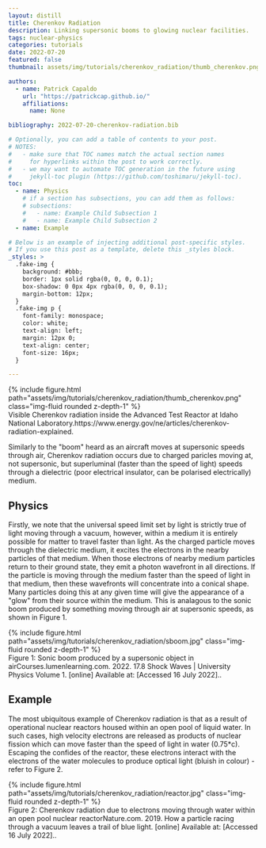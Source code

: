 ```yaml
---
layout: distill
title: Cherenkov Radiation
description: Linking supersonic booms to glowing nuclear facilities.
tags: nuclear-physics
categories: tutorials
date: 2022-07-20
featured: false
thumbnail: assets/img/tutorials/cherenkov_radiation/thumb_cherenkov.png

authors:
  - name: Patrick Capaldo
    url: "https://patrickcap.github.io/"
    affiliations:
      name: None

bibliography: 2022-07-20-cherenkov-radiation.bib

# Optionally, you can add a table of contents to your post.
# NOTES:
#   - make sure that TOC names match the actual section names
#     for hyperlinks within the post to work correctly.
#   - we may want to automate TOC generation in the future using
#     jekyll-toc plugin (https://github.com/toshimaru/jekyll-toc).
toc:
  - name: Physics
    # if a section has subsections, you can add them as follows:
    # subsections:
    #   - name: Example Child Subsection 1
    #   - name: Example Child Subsection 2
  - name: Example

# Below is an example of injecting additional post-specific styles.
# If you use this post as a template, delete this _styles block.
_styles: >
  .fake-img {
    background: #bbb;
    border: 1px solid rgba(0, 0, 0, 0.1);
    box-shadow: 0 0px 4px rgba(0, 0, 0, 0.1);
    margin-bottom: 12px;
  }
  .fake-img p {
    font-family: monospace;
    color: white;
    text-align: left;
    margin: 12px 0;
    text-align: center;
    font-size: 16px;
  }

---
```


<div class="row mt-3">
    <div class="col-sm mt-3 mt-md-0">
        {% include figure.html path="assets/img/tutorials/cherenkov_radiation/thumb_cherenkov.png" class="img-fluid rounded z-depth-1" %}
    </div>
</div>
<div class="caption">
    Visible Cherenkov radiation inside the Advanced Test Reactor at Idaho National Laboratory.<d-footnote>https://www.energy.gov/ne/articles/cherenkov-radiation-explained</d-footnote>.
</div>

Similarly to the "boom" heard as an aircraft moves at supersonic speeds through air, Cherenkov radiation occurs due to charged paricles moving at, not supersonic, but superluminal (faster than the speed of light) speeds through a dielectric (poor electrical insulator, can be polarised electrically) medium.

## Physics
Firstly, we note that the universal speed limit set by light is strictly true of light moving through a vacuum, however, within a medium it is entirely possible for matter to travel faster than light. As the charged particle moves through the dielectric medium, it excites the electrons in the nearby particles of that medium. When those electrons of nearby medium particles return to their ground state, they emit a photon wavefront in all directions. If the particle is moving through the medium faster than the speed of light in that medium, then these wavefronts will concentrate into a conical shape. Many particles doing this at any given time will give the appearance of a "glow" from their source within the medium. This is analagous to the sonic boom produced by something moving through air at supersonic speeds, as shown in Figure 1.

<div class="row mt-3">
    <div class="col-sm mt-3 mt-md-0">
        {% include figure.html path="assets/img/tutorials/cherenkov_radiation/sboom.jpg" class="img-fluid rounded z-depth-1" %}
    </div>
</div>
<div class="caption">
    Figure 1: Sonic boom produced by a supersonic object in air<d-footnote>Courses.lumenlearning.com. 2022. 17.8 Shock Waves | University Physics Volume 1. [online] Available at: [Accessed 16 July 2022].</d-footnote>.
</div>

## Example

The most ubiquitous example of Cherenkov radiation is that as a result of operational nuclear reactors housed within an open pool of liquid water. In such cases, high velocity electrons are released as products of nuclear fission which can move faster than the speed of light in water (0.75*c). Escaping the confides of the reactor, these electrons interact with the electrons of the water molecules to produce optical light (bluish in colour) - refer to Figure 2.

<div class="row mt-3">
    <div class="col-sm mt-3 mt-md-0">
        {% include figure.html path="assets/img/tutorials/cherenkov_radiation/reactor.jpg" class="img-fluid rounded z-depth-1" %}
    </div>
</div>
<div class="caption">
    Figure 2: Cherenkov radiation due to electrons moving through water within an open pool nuclear reactor<d-footnote>Nature.com. 2019. How a particle racing through a vacuum leaves a trail of blue light. [online] Available at: [Accessed 16 July 2022].</d-footnote>.
</div>